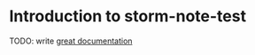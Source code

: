 # Introduction to storm-note-test

TODO: write [great documentation](http://jacobian.org/writing/great-documentation/what-to-write/)
